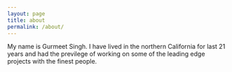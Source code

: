 ```yaml
---
layout: page
title: about
permalink: /about/
---
```


My name is Gurmeet Singh. I have lived in the northern California for last 21 years and had the previlege of working on some of the leading edge projects with the finest people.
